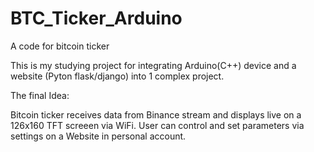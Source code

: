 # BTC_Ticker_Arduino
A code for bitcoin ticker

This is my studying project for integrating Arduino(C++) device and a website (Pyton flask/django) into 1 complex project.

The final Idea:

Bitcoin ticker receives data from Binance stream and displays live on a 126x160 TFT screeen via WiFi.
User can control and set parameters via settings on a Website in personal account.
